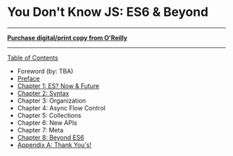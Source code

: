 # You Don't Know JS: ES6 & Beyond

-----

**[Purchase digital/print copy from O'Reilly](http://shop.oreilly.com/product/0636920033769.do)**

-----

[Table of Contents](toc.md)

* Foreword (by: TBA)
* [Preface](../preface.md)
* [Chapter 1: ES? Now & Future](ch1.md)
* [Chapter 2: Syntax](ch2.md)
* Chapter 3: Organization
* Chapter 4: Async Flow Control
* Chapter 5: Collections
* Chapter 6: New APIs
* Chapter 7: Meta
* [Chapter 8: Beyond ES6](ch8.md)
* [Appendix A: Thank You's!](apA.md)
